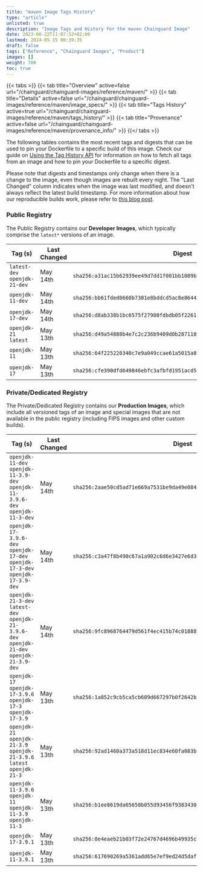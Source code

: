 ```yaml
---
title: "maven Image Tags History"
type: "article"
unlisted: true
description: "Image Tags and History for the maven Chainguard Image"
date: 2023-06-22T11:07:52+02:00
lastmod: 2024-05-15 00:39:35
draft: false
tags: ["Reference", "Chainguard Images", "Product"]
images: []
weight: 700
toc: true
---
```


{{< tabs >}}
{{< tab title="Overview" active=false url="/chainguard/chainguard-images/reference/maven/" >}}
{{< tab title="Details" active=false url="/chainguard/chainguard-images/reference/maven/image_specs/" >}}
{{< tab title="Tags History" active=true url="/chainguard/chainguard-images/reference/maven/tags_history/" >}}
{{< tab title="Provenance" active=false url="/chainguard/chainguard-images/reference/maven/provenance_info/" >}}
{{</ tabs >}}

The following tables contains the most recent tags and digests that can be used to pin your Dockerfile to a specific build of this image. Check our guide on [Using the Tag History API](/chainguard/chainguard-images/using-the-tag-history-api/) for information on how to fetch all tags from an image and how to pin your Dockerfile to a specific digest.

Please note that digests and timestamps only change when there is a change to the image, even though images are rebuilt every night. The "Last Changed" column indicates when the image was last modified, and doesn't always reflect the latest build timestamp. For more information about how our reproducible builds work, please refer to [this blog post](https://www.chainguard.dev/unchained/reproducing-chainguards-reproducible-image-builds).

### Public Registry
The Public Registry contains our **Developer Images**, which typically comprise the `latest*` versions of an image.

| Tag (s)                        | Last Changed | Digest                                                                    |
|--------------------------------|--------------|---------------------------------------------------------------------------|
|  `latest-dev` `openjdk-21-dev` | May 14th     | `sha256:a31ac15b62939ee49d7dd1f001bb1089b807bc0d666da89ef989ac0107fb42f4` |
|  `openjdk-11-dev`              | May 14th     | `sha256:bb61fded0660b7301e8bddcd5ac8e86449ad5c2783bd36e2ba5d155f5014e023` |
|  `openjdk-17-dev`              | May 14th     | `sha256:d8ab338b1bc6575f27900fdbdb05f226155478ccee50860d7a67442dcd76b673` |
|  `openjdk-21` `latest`         | May 13th     | `sha256:d49a54888b4e7c2c236b9409d0b287118fbe79446b68868a22ba451a8f25b6f6` |
|  `openjdk-11`                  | May 13th     | `sha256:64f225220340c7e9a049ccae61a5015a8f8dabca520f6a918d66db76641ab81c` |
|  `openjdk-17`                  | May 13th     | `sha256:cfe390dfd649846ebfc3afbfd1951acd571fc51a79aaaf185ec5cc9cdd20cb1d` |


### Private/Dedicated Registry
The Private/Dedicated Registry contains our **Production Images**, which include all versioned tags of an image and special images that are not available in the public registry (including FIPS images and other custom builds).

| Tag (s)                                                                                       | Last Changed | Digest                                                                    |
|-----------------------------------------------------------------------------------------------|--------------|---------------------------------------------------------------------------|
|  `openjdk-11-dev` `openjdk-11-3.9-dev` `openjdk-11-3.9.6-dev` `openjdk-11-3-dev`              | May 14th     | `sha256:2aae50cd5ad71e669a7531be9da49e0840113a3e0a22cbaeb1dcfafd6ac0c6a3` |
|  `openjdk-17-3.9.6-dev` `openjdk-17-dev` `openjdk-17-3-dev` `openjdk-17-3.9-dev`              | May 14th     | `sha256:c3a47f8b490c67a1a902c6d6e3427e6d3c2be18a096f2f10d516cc5b8eda1948` |
|  `openjdk-21-3-dev` `latest-dev` `openjdk-21-3.9.6-dev` `openjdk-21-dev` `openjdk-21-3.9-dev` | May 14th     | `sha256:9fc8968764479d561f4ec415b74c0188809db6d130e5987b2493cfb72632cd2a` |
|  `openjdk-17` `openjdk-17-3.9.6` `openjdk-17-3` `openjdk-17-3.9`                              | May 13th     | `sha256:1a052c9cb5ca5cb609d667297b0f2642bb2f407b7e4239a6f1f5f106f8ba76c2` |
|  `openjdk-21` `openjdk-21-3.9` `openjdk-21-3.9.6` `latest` `openjdk-21-3`                     | May 13th     | `sha256:92ad1460a373a518d11ec834e60fa083b173644eb2118ed45fd8c136a1e60708` |
|  `openjdk-11-3.9.6` `openjdk-11` `openjdk-11-3.9` `openjdk-11-3`                              | May 13th     | `sha256:b1ee8619da65650b055d93456f938343066df12e44edffadd9be8b69cbd4cf0f` |
|  `openjdk-17-3.9.1`                                                                           | May 13th     | `sha256:0e4eaeb21b03f72e24767d4696b49935cd6b8838852d89e5243ba19fee27afc8` |
|  `openjdk-11-3.9.1`                                                                           | May 13th     | `sha256:617690269a5361add65e7ef9ed24d5daf94300c5728c41d796a92b680d7d5b41` |

